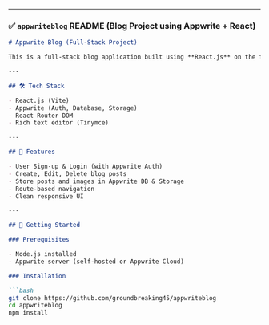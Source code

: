 
---

### ✅ `appwriteblog` README (Blog Project using Appwrite + React)

```markdown
# Appwrite Blog (Full-Stack Project)

This is a full-stack blog application built using **React.js** on the frontend and **Appwrite** as the backend-as-a-service platform. This project was created following the Chai aur Code course on YouTube.

---

## 🛠 Tech Stack

- React.js (Vite)
- Appwrite (Auth, Database, Storage)
- React Router DOM
- Rich text editor (Tinymce)

---

## 🔑 Features

- User Sign-up & Login (with Appwrite Auth)
- Create, Edit, Delete blog posts
- Store posts and images in Appwrite DB & Storage
- Route-based navigation
- Clean responsive UI

---

## 🚀 Getting Started

### Prerequisites

- Node.js installed
- Appwrite server (self-hosted or Appwrite Cloud)

### Installation

```bash
git clone https://github.com/groundbreaking45/appwriteblog
cd appwriteblog
npm install
